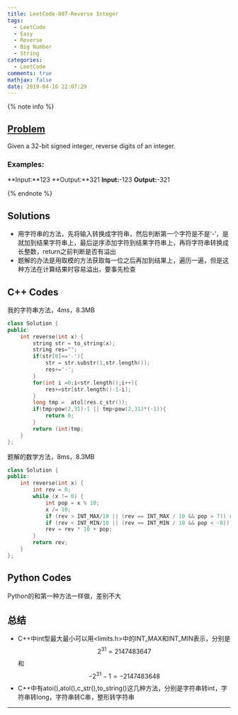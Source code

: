 ```yaml
---
title: LeetCode-007-Reverse Integer
tags:
  - LeetCode
  - Easy
  - Reverse
  - Big Number
  - String
categories:
  - LeetCode
comments: true
mathjax: false
date: 2019-04-16 22:07:29
---
```


<meta name="referrer" content="no-referrer" />

{% note info %}
## [Problem](https://leetcode.com/problems/reverse-integer/)   
Given a 32-bit signed integer, reverse digits of an integer.

### Examples:
**Input:**123
**Output:**321
**Input:**-123
**Output:**-321

{% endnote %}
<!--more-->

## Solutions
- 用字符串的方法，先将输入转换成字符串，然后判断第一个字符是不是‘-’，是就加到结果字符串上，最后逆序添加字符到结果字符串上，再将字符串转换成长整数，return之前判断是否有溢出
- 题解的办法是用取模的方法获取每一位之后再加到结果上，遍历一遍，但是这种方法在计算结果时容易溢出，要事先检查


## C++ Codes
我的字符串方法，4ms，8.3MB
```C++
class Solution {
public:
    int reverse(int x) {
        string str = to_string(x);
        string res="";
        if(str[0]=='-'){
            str = str.substr(1,str.length());
            res+='-';
        }
        for(int i =0;i<str.length();i++){
            res+=str[str.length()-1-i];
        }
        long tmp =  atol(res.c_str());
        if(tmp>pow(2,31)-1 || tmp<pow(2,31)*(-1)){
            return 0;
        }
        return (int)tmp;
    }
};
```

题解的数学方法，8ms，8.3MB
```C++
class Solution {
public:
    int reverse(int x) {
        int rev = 0;
        while (x != 0) {
            int pop = x % 10;
            x /= 10;
            if (rev > INT_MAX/10 || (rev == INT_MAX / 10 && pop > 7)) return 0;
            if (rev < INT_MIN/10 || (rev == INT_MIN / 10 && pop < -8)) return 0;
            rev = rev * 10 + pop;
        }
        return rev;
    }
};
```

## Python Codes
Python的和第一种方法一样做，差别不大

## 总结
- C++中int型最大最小可以用<limits.h>中的INT_MAX和INT_MIN表示，分别是$$ 2^31=2147483647 $$和$$ -2^31-1=-2147483648 $$
- C++中有atoi(),atol(),c_str(),to_string()这几种方法，分别是字符串转int，字符串转long，字符串转C串，整形转字符串

------
